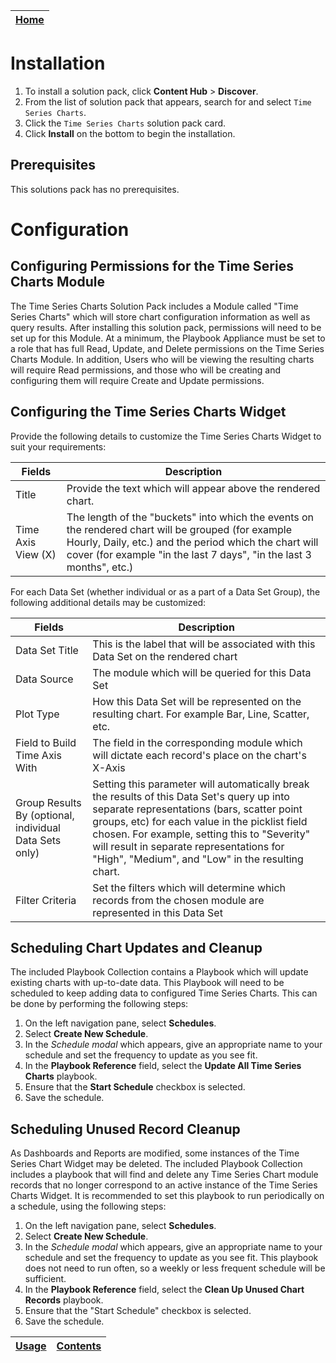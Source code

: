 | [Home](../README.md) |
|--------------------------------------------|

# Installation

1. To install a solution pack, click **Content Hub** > **Discover**.
2. From the list of solution pack that appears, search for and select `Time Series Charts`.
3. Click the `Time Series Charts` solution pack card.
4. Click **Install** on the bottom to begin the installation.

## Prerequisites

This solutions pack has no prerequisites.

# Configuration

## Configuring Permissions for the Time Series Charts Module
The Time Series Charts Solution Pack includes a Module called "Time Series Charts" which will store chart configuration information as well as query results. After installing this solution pack, permissions will need to be set up for this Module. At a minimum, the Playbook Appliance must be set to a role that has full Read, Update, and Delete permissions on the Time Series Charts Module. In addition, Users who will be viewing the resulting charts will require Read permissions, and those who will be creating and configuring them will require Create and Update permissions.

## Configuring the Time Series Charts Widget
Provide the following details to customize the Time Series Charts Widget to suit your requirements:

| Fields     | Description                              |
| ---------- | ---------------------------------------- |
| Title      | Provide the text which will appear above the rendered chart. |
| Time Axis View (X) | The length of the "buckets" into which the events on the rendered chart will be grouped (for example Hourly, Daily, etc.) and the period which the chart will cover (for example "in the last 7 days", "in the last  3 months", etc.) |

For each Data Set (whether individual or as a part of a Data Set Group), the following additional details may be customized:

| Fields     | Description                              |
| ---------- | ---------------------------------------- |
| Data Set Title      | This is the label that will be associated with this Data Set on the rendered chart |
| Data Source | The module which will be queried for this Data Set |
| Plot Type | How this Data Set will be represented on the resulting chart. For example Bar, Line, Scatter, etc. |
| Field to Build Time Axis With | The field in the corresponding module which will dictate each record's place on the chart's X-Axis |
| Group Results By (optional, individual Data Sets only) | Setting this parameter will automatically break the results of this Data Set's query up into separate representations (bars, scatter point groups, etc) for each value in the picklist field chosen. For example, setting this to "Severity" will result in separate representations for "High", "Medium", and "Low" in the resulting chart. |
| Filter Criteria | Set the filters which will determine which records from the chosen module are represented in this Data Set |

## Scheduling Chart Updates and Cleanup

The included Playbook Collection contains a Playbook which will update existing charts with up-to-date data. This Playbook will need to be scheduled to keep adding data to configured Time Series Charts. This can be done by performing the following steps:

1. On the left navigation pane, select **Schedules**.
2. Select **Create New Schedule**.
3. In the *Schedule modal* which appears, give an appropriate name to your schedule and set the frequency to update as you see fit.
4. In the **Playbook Reference** field, select the **Update All Time Series Charts** playbook.
5. Ensure that the **Start Schedule** checkbox is selected.
6. Save the schedule.

## Scheduling Unused Record Cleanup

As Dashboards and Reports are modified, some instances of the Time Series Chart Widget may be deleted. The included Playbook Collection includes a playbook that will find and delete any Time Series Chart module records that no longer correspond to an active instance of the Time Series Charts Widget. It is recommended to set this playbook to run periodically on a schedule, using the following steps:

1. On the left navigation pane, select **Schedules**.
2. Select **Create New Schedule**.
3. In the *Schedule modal* which appears, give an appropriate name to your schedule and set the frequency to update as you see fit. This playbook does not need to run often, so a weekly or less frequent schedule will be sufficient.
4. In the **Playbook Reference** field, select the **Clean Up Unused Chart Records** playbook.
5. Ensure that the "Start Schedule" checkbox is selected.
6. Save the schedule.

| [Usage](./docs/usage.md) | [Contents](./docs/contents.md) |
|--------------------------|--------------------------------|